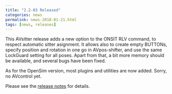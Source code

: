 ```yaml
---
title: "2.2-03 Released"
categories: news
permalink: news-2018-01-21.html
tags: [news, releases]
---
```


This AVsitter release adds a new option to the ONSIT RLV command, to respect automatic sitter asignment. It allows also to create empty BUTTONs, specify position and rotation in one go in AVpos-shifter, and use the same LockGuard setting for all poses. Apart from that, a bit more memory should be available, and several bugs have been fixed.

As for the OpenSim version, most plugins and utilities are now added. Sorry, no AVcontrol yet.

Please see the [release notes](https://github.com/AVsitter/AVsitter/releases/tag/2.2-03) for details.
